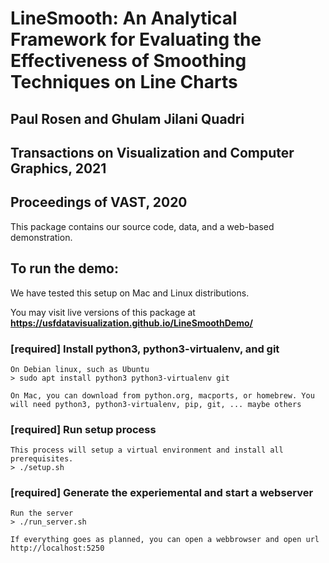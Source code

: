 # LineSmooth: An Analytical Framework for Evaluating the Effectiveness of Smoothing Techniques on Line Charts
## Paul Rosen and Ghulam Jilani Quadri
## Transactions on Visualization and Computer Graphics, 2021
## Proceedings of VAST, 2020

This package contains our source code, data, and a web-based demonstration.


## To run the demo:

We have tested this setup on Mac and Linux distributions. 

You may visit live versions of this package at __https://usfdatavisualization.github.io/LineSmoothDemo/__  

### [required] Install python3, python3-virtualenv, and git

    On Debian linux, such as Ubuntu
    > sudo apt install python3 python3-virtualenv git

    On Mac, you can download from python.org, macports, or homebrew. You will need python3, python3-virtualenv, pip, git, ... maybe others 


### [required] Run setup process

    This process will setup a virtual environment and install all prerequisites.
    > ./setup.sh
        
### [required] Generate the experiemental and start a webserver

    Run the server
    > ./run_server.sh
    
    If everything goes as planned, you can open a webbrowser and open url http://localhost:5250
    
